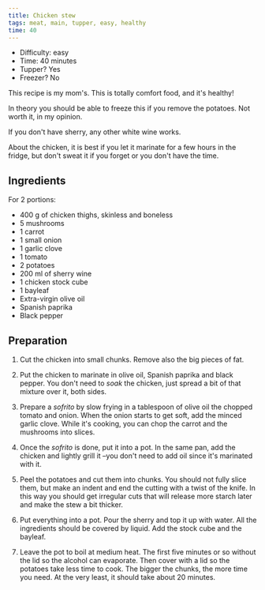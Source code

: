 ```yaml
---
title: Chicken stew
tags: meat, main, tupper, easy, healthy
time: 40
---
```


- Difficulty: easy
- Time: 40 minutes
- Tupper? Yes
- Freezer? No

This recipe is my mom's. This is totally comfort food, and it's healthy!

In theory you should be able to freeze this if you remove the potatoes. Not worth it, in my opinion.

If you don't have sherry, any other white wine works.

About the chicken, it is best if you let it marinate for a few hours in the fridge, but don't sweat it if you forget or you don't have the time.

## Ingredients

For 2 portions:

- 400 g of chicken thighs, skinless and boneless
- 5 mushrooms
- 1 carrot
- 1 small onion
- 1 garlic clove
- 1 tomato
- 2 potatoes
- 200 ml of sherry wine
- 1 chicken stock cube
- 1 bayleaf
- Extra-virgin olive oil
- Spanish paprika
- Black pepper

## Preparation

1. Cut the chicken into small chunks. Remove also the big pieces of fat.

1. Put the chicken to marinate in olive oil, Spanish paprika and black pepper. You don't need to _soak_ the chicken, just spread a bit of that mixture over it, both sides.

1. Prepare a _sofrito_ by slow frying in a tablespoon of olive oil the chopped tomato and onion. When the onion starts to get soft, add the minced garlic clove. While it's cooking, you can chop the carrot and the mushrooms into slices.

1. Once the _sofrito_ is done, put it into a pot. In the same pan, add the chicken and lightly grill it –you don't need to add oil since it's marinated with it.

1. Peel the potatoes and cut them into chunks. You should not fully slice them, but make an indent and end the cutting with a twist of the knife. In this way you should get irregular cuts that will release more starch later and make the stew a bit thicker.

1. Put everything into a pot. Pour the sherry and top it up with water. All the ingredients should be covered by liquid. Add the stock cube and the bayleaf.

1. Leave the pot to boil at medium heat. The first five minutes or so without the lid so the alcohol can evaporate. Then cover with a lid so the potatoes take less time to cook. The bigger the chunks, the more time you need. At the very least, it should take about 20 minutes.

